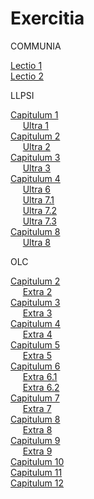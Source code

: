 # Exercitia

COMMUNIA

[Lectio 1](https://le-marin.github.io/Exercitia/lec-01.html)  
[Lectio 2](https://le-marin.github.io/Exercitia/lec-02.html)  

LLPSI

[Capitulum 1](https://le-marin.github.io/Exercitia/capit-01.html)  
&nbsp;&nbsp;&nbsp;&nbsp;&nbsp;[Ultra 1](https://le-marin.github.io/Exercitia/ultra-01.html)  
[Capitulum 2](https://le-marin.github.io/Exercitia/capit-02.html)  
&nbsp;&nbsp;&nbsp;&nbsp;&nbsp;[Ultra 2](https://le-marin.github.io/Exercitia/ultra-02.html)  
[Capitulum 3](https://le-marin.github.io/Exercitia/capit-03.html)  
&nbsp;&nbsp;&nbsp;&nbsp;&nbsp;[Ultra 3](https://le-marin.github.io/Exercitia/ultra-03.html)  
[Capitulum 4](https://le-marin.github.io/Exercitia/capit-04.html)  
&nbsp;&nbsp;&nbsp;&nbsp;&nbsp;[Ultra 6](https://le-marin.github.io/Exercitia/ultra-06.html)  
&nbsp;&nbsp;&nbsp;&nbsp;&nbsp;[Ultra 7.1](https://le-marin.github.io/Exercitia/ultra-07-1.html)  
&nbsp;&nbsp;&nbsp;&nbsp;&nbsp;[Ultra 7.2](https://le-marin.github.io/Exercitia/ultra-07-2.html)  
&nbsp;&nbsp;&nbsp;&nbsp;&nbsp;[Ultra 7.3](https://le-marin.github.io/Exercitia/ultra-07-3.html)  
[Capitulum 8](https://le-marin.github.io/Exercitia/capit-08.html)  
&nbsp;&nbsp;&nbsp;&nbsp;&nbsp;[Ultra 8](https://le-marin.github.io/Exercitia/ultra-08.html)  

OLC

[Capitulum 2](https://le-marin.github.io/Exercitia/cap-02.html)  
&nbsp;&nbsp;&nbsp;&nbsp;&nbsp;[Extra 2](https://le-marin.github.io/Exercitia/extra-02.html)  
[Capitulum 3](https://le-marin.github.io/Exercitia/cap-03.html)  
&nbsp;&nbsp;&nbsp;&nbsp;&nbsp;[Extra 3](https://le-marin.github.io/Exercitia/extra-03.html)  
[Capitulum 4](https://le-marin.github.io/Exercitia/cap-04.html)  
&nbsp;&nbsp;&nbsp;&nbsp;&nbsp;[Extra 4](https://le-marin.github.io/Exercitia/extra-04.html)  
[Capitulum 5](https://le-marin.github.io/Exercitia/cap-05.html)  
&nbsp;&nbsp;&nbsp;&nbsp;&nbsp;[Extra 5](https://le-marin.github.io/Exercitia/extra-05.html)  
[Capitulum 6](https://le-marin.github.io/Exercitia/cap-06.html)  
&nbsp;&nbsp;&nbsp;&nbsp;&nbsp;[Extra 6.1](https://le-marin.github.io/Exercitia/extra-06-1.html)  
&nbsp;&nbsp;&nbsp;&nbsp;&nbsp;[Extra 6.2](https://le-marin.github.io/Exercitia/extra-06-2.html)  
[Capitulum 7](https://le-marin.github.io/Exercitia/cap-07.html)  
&nbsp;&nbsp;&nbsp;&nbsp;&nbsp;[Extra 7](https://le-marin.github.io/Exercitia/extra-07.html)  
[Capitulum 8](https://le-marin.github.io/Exercitia/cap-08.html)  
&nbsp;&nbsp;&nbsp;&nbsp;&nbsp;[Extra 8](https://le-marin.github.io/Exercitia/extra-08.html)  
[Capitulum 9](https://le-marin.github.io/Exercitia/cap-09.html)  
&nbsp;&nbsp;&nbsp;&nbsp;&nbsp;[Extra 9](https://le-marin.github.io/Exercitia/extra-09.html)  
[Capitulum 10](https://le-marin.github.io/Exercitia/cap-10.html)  
[Capitulum 11](https://le-marin.github.io/Exercitia/cap-11.html)  
[Capitulum 12](https://le-marin.github.io/Exercitia/cap-12.html)  
